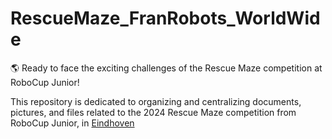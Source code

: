 # RescueMaze_FranRobots_WorldWide
🌎 Ready to face the exciting challenges of the Rescue Maze competition at RoboCup Junior! <br>

This repository is dedicated to organizing and centralizing documents, pictures, and files related to the 2024 Rescue Maze competition from RoboCup Junior, in [Eindhoven](https://en.wikipedia.org/wiki/Eindhoven)
